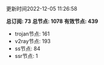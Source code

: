 更新时间2022-12-05 11:26:58

**总订阅: 73**
**总节点: 1078**
**有效节点: 439**
- trojan节点: 161
- v2ray节点: 193
- ss节点: 84
- ssr节点: 1
